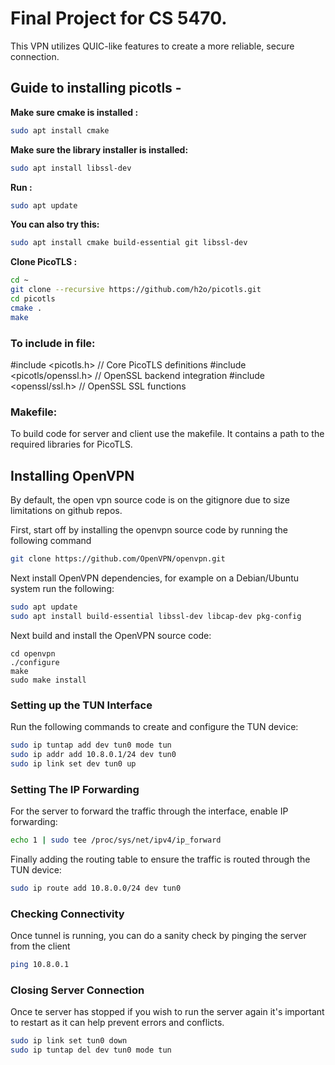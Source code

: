 # Final Project for CS 5470.

This VPN utilizes QUIC-like features to create a more reliable, secure connection.

## Guide to installing picotls -

**Make sure cmake is installed :** 
```bash
sudo apt install cmake
```
**Make sure the library installer is installed:**
```bash
sudo apt install libssl-dev
```
**Run :**
```bash
sudo apt update
```
**You can also try this:**
```bash
sudo apt install cmake build-essential git libssl-dev
```
**Clone PicoTLS :**
```bash
cd ~
git clone --recursive https://github.com/h2o/picotls.git
cd picotls
cmake .
make
```
### To include in file:

#include <picotls.h> // Core PicoTLS definitions
#include <picotls/openssl.h> // OpenSSL backend integration
#include <openssl/ssl.h> // OpenSSL SSL functions

### Makefile:
To build code for server and client use the makefile. It contains a path to the required libraries for PicoTLS.

## Installing OpenVPN

By default, the open vpn source code is on the gitignore due to size limitations on github repos.

First, start off by installing the openvpn source code by running the following command

```bash
git clone https://github.com/OpenVPN/openvpn.git
```

Next install OpenVPN dependencies, for example on a Debian/Ubuntu system run the following:

```bash
sudo apt update
sudo apt install build-essential libssl-dev libcap-dev pkg-config
```

Next build and install the OpenVPN source code:

```
cd openvpn
./configure
make
sudo make install
```

### Setting up the TUN Interface

Run the following commands to create and configure the TUN device:

```bash
sudo ip tuntap add dev tun0 mode tun
sudo ip addr add 10.8.0.1/24 dev tun0
sudo ip link set dev tun0 up
```

### Setting The IP Forwarding

For the server to forward the traffic through the interface, enable IP forwarding:

```bash
echo 1 | sudo tee /proc/sys/net/ipv4/ip_forward
```

Finally adding the routing table to ensure the traffic is routed through the TUN device:

```bash
sudo ip route add 10.8.0.0/24 dev tun0
```

### Checking Connectivity

Once tunnel is running, you can do a sanity check by pinging the server from the client

```bash
ping 10.8.0.1
```
### Closing Server Connection

Once te server has stopped if you wish to run the server again it's important to restart as it can help prevent errors and conflicts.

```bash
sudo ip link set tun0 down
sudo ip tuntap del dev tun0 mode tun
```
